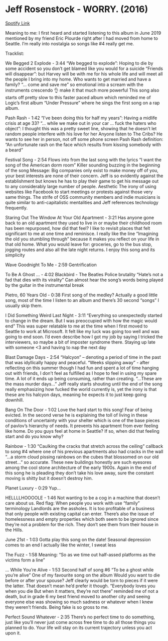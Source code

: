 # Jeff Rosenstock - WORRY. (2016)

[Spotify Link](https://open.spotify.com/album/6xEHAFmcwc1kP5L2IRttIl?si=rf7GWRV1RZ2qWPhRrM9fTw)

Meaning to me:
I first heard and started listening to this album in June 2019 mentioned by my friend Eric Plourde right after I had moved from home to Seattle.
I’m really into nostalgia so songs like #4 really get me.

Tracklist:

We Begged 2 Explode - 3:44
“We begged to explode”: Hoping to die by some accident so you don’t get blamed like you would for a suicide
“Friends will disappear”: but Harvey will be with me for his whole life and will meet all the people I bring into my home.
Who wants to get married and have a family?
“... come and save me” so emotional into a scream with the instruments crescendo 👌 make it that much more powerful
This song also starts off pretty slow to this faster paced album which reminded me of Logic’s first album “Under Pressure” where he sings the first song on a rap album.

Pash Rash - 1:42
“I’ve been doing this for half my years”: Having a midlife crisis at age 33?
“... while we make out in your car … fuck the haters who object”: I thought this was a pretty sweet line, showing that he doesn’t let random people interfere with his love for her
Anyone listen to The Cribs?
He wants to see her in person, not off some phone screen
Pash Rash definition: “An unfortunate rash on the face which results from kissing somebody with a beard”

Festival Song - 2:54
Flows into from the last song with the lyrics “I want the song of the American dorm room”
Killer sounding buzzing in the beginning of the song
Message: Big companies only exist to make money off of you, your best interests are none of their concern.
Jeff is so evidently against the establishment but knows he has to play their game to get his message out to any considerably large number of people.
Aesthetic
The irony of using websites like Facebook to start meetings or protests against those very same things.
The strife of OSS community members and indie musicians is quite similar to anti-capitalistic mentalities and Jeff references technology frequently.



Staring Out The Window At Your Old Apartment - 3:21
Has anyone gone back to an old apartment they used to live in or maybe their childhood room has been repurposed, how did that feel?
I like to revisit places that felt significant to me at one time and reminisce.
I really like the line “Imagining the old you stumbling through” because it makes you reflect on your life in that old home. What you would leave for: groceries, go to the bus stop, jogging routes and also all the late night returns.
I enjoy this song and its simplicity

Wave Goodnight To Me - 2:59
Gentrification

To Be A Ghost … - 4:02
Blackbird - The Beatles
Police brutality
“Hate’s not a fad that dies with its virality”
Can almost hear the song’s words being played by the guitar in the instrumental break

Pietro, 60 Years Old - 0:38
First song of the medley?
Actually a good little song, most of the time I listen to an album and there’s 30 second “songs” I usually skip them.

I Did Something Weird Last Night - 3:11
“Everything so unexpectedly started to change in the dream. But I was preoccupied with how the magic would end” This was super relatable to me at the time when I first moved to Seattle to work at Microsoft. It felt like my luck was going too well and was going to end soon. I’d even describe how I got my job by saying I tricked the interviewers, so maybe a bit of imposter syndrome there.
Staying up late with someone <3 and having to nap the next day

Blast Damage Days - 2:54
“Halcyon” – denoting a period of time in the past that was idyllically happy and peaceful.
“Weeks slipping away” - after reflecting on this summer though I had fun and spent a lot of time hanging out with friends, I don’t feel as fulfilled as I hope to feel in using my spare time. A lot of it ends up being consuming, rather than creating.
“...These are the mass murder days...” Jeff really starts shouting until the end of the song really emphasizing how fucked the world currently is, yet the irony is that these are his halcyon days, meaning he expects it to just keep going downhill.

Bang On The Door - 1:02
Love the hard start to this song!
Fear of being evicted.
In the second verse he is explaining the toll of living in these conditions of uncertainty with your shelter which is one of the base pieces of pavlov’s hierarchy of needs. It prevents his apartment from ever feeling like home.
Do you guys feel at home in Seattle? If so, when did that feeling start and do you know why?

Rainbow - 1:30
“Caulking the cracks that stretch across the ceiling” callback to song #4 where one of his previous apartments also had cracks in the wall
“...a storm cloud pissing rainbows on the cubes that blossomed on our old street...” so accurate. These new buildings honestly are such eyesores among the cool stone architecture of the early 1900s.
Again in the end of this song he is pleading they don’t take his love away, sure the constant moving is shitty but it doesn’t destroy him.

Planet Luxury - 0:29
Yup...

HELLLLHOOOOLE - 1:46
Not wanting to be a cog in a machine that doesn’t care about us.
Red flag: When people you work with use “family” terminology
Landlords are the assholes. It is too profitable of a business that only people with existing capital can enter.
There’s also the issue of homelessness and empty properties which both seem to be ignored since they’re not a problem for the rich. They don’t see them from their house in the Hills.

June 21st - 1:03
Gotta play this song on the date!
Seasonal depression comes to an end
I actually like the winter, I sweat less

The Fuzz - 1:58
Meaning: “So as we time out half-assed platforms as the victims form a line”

... While You’re Alive - 1:53
Second half of song #6 “To be a ghost while you’re alive”
One of my favourite song on the album
Would you want to die before or after your spouse? Jeff clearly would be torn to pieces if it were the latter. That doesn’t mean he’d prefer it though.
“Everybody loves you when you die But when it matters, they’re not there” reminded me of not a death, but in grade 6 my best friend moved to another city and seeing everyone else was showing so much sadness or whatever when I knew they weren’t friends. Being fake is so gross to me.

Perfect Sound Whatever - 2:35
There’s no perfect time to do something, just like you’ll never just come across free time to do all those things you planned to do. Your life will stay on its current trajectory unless you act upon it.
